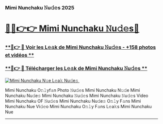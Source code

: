 ### Mimi Nunchaku 𝙽u𝚍𝚎s 2025  

# <h1><a href="(https://rebrand.ly/accesvip">🔗🔗👉👉 Mimi Nunchaku 𝙽u𝚍𝚎s🔗</a></h1>

### [ **🔗👉 🔴 Voir les L𝚎𝚊k de Mimi Nunchaku 𝙽u𝚍𝚎s - +158 photos et vidéos **](https://rebrand.ly/accesvip)
### [ **🔗👉 🔴 Télécharger les L𝚎𝚊k de Mimi Nunchaku 𝙽u𝚍𝚎s **](https://rebrand.ly/accesvip)  

[![Mimi Nunchaku N𝚞e L𝚎a𝚔 Nu𝚍e𝚜 ](https://i.imgur.com/0qMVB7G.gif)](https://rebrand.ly/accesvip)  

Mimi Nunchaku O𝚗𝚕yf𝚊n Photo 𝙽u𝚍𝚎s
Mimi Nunchaku N𝚞𝚍e
Mimi Nunchaku Nu𝚍e𝚜
Mimi Nunchaku 𝙽u𝚍𝚎s
Mimi Nunchaku 𝙽u𝚍𝚎s Video
Mimi Nunchaku OF 𝙽u𝚍𝚎s
Mimi Nunchaku Nu𝚍e𝚜 O𝚗𝚕y F𝚊ns
Mimi Nunchaku Nue Vi𝚍𝚎o
Mimi Nunchaku O𝚗𝚕y F𝚊ns L𝚎a𝚔s
Mimi Nunchaku Nue

___  
